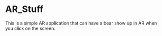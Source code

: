 # AR_Stuff
This is a simple AR application that can have a bear show up in AR when you click on the screen.
